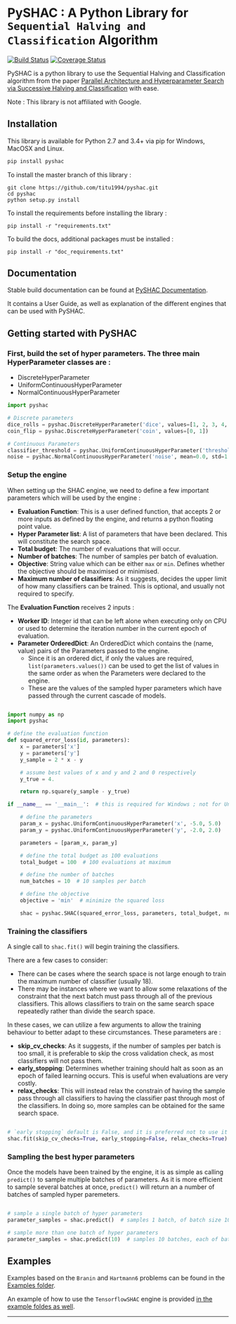 # PySHAC : A Python Library for `Sequential Halving and Classification` Algorithm

[![Build Status](https://travis-ci.com/titu1994/pyshac.svg?token=Kpa1jkwxwsMcnGRBC8S2&branch=master)](https://travis-ci.com/titu1994/pyshac)
[![Coverage Status](https://coveralls.io/repos/github/titu1994/pyshac/badge.svg?branch=master)](https://coveralls.io/github/titu1994/pyshac?branch=master)

PySHAC is a python library to use the Sequential Halving and Classification algorithm from the paper
[Parallel Architecture and Hyperparameter Search via Successive Halving and Classification](https://arxiv.org/abs/1805.10255) with ease.

Note : This library is not affiliated with Google.

## Installation

This library is available for Python 2.7 and 3.4+ via pip for Windows, MacOSX and Linux.

```python
pip install pyshac
```

To install the master branch of this library :

```
git clone https://github.com/titu1994/pyshac.git
cd pyshac
python setup.py install
```

To install the requirements before installing the library :

```
pip install -r "requirements.txt"
```

To build the docs, additional packages must be installed :
```
pip install -r "doc_requirements.txt"
```

## Documentation

Stable build documentation can be found at [PySHAC Documentation](http://titu1994.github.io/pyshac/).

It contains a User Guide, as well as explanation of the different engines that can be used with PySHAC.

## Getting started with PySHAC

### First, build the set of hyper parameters. The three main HyperParameter classes are :

- DiscreteHyperParameter
- UniformContinuousHyperParameter
- NormalContinuousHyperParameter

```python
import pyshac

# Discrete parameters
dice_rolls = pyshac.DiscreteHyperParameter('dice', values=[1, 2, 3, 4, 5, 6])
coin_flip = pyshac.DiscreteHyperParameter('coin', values=[0, 1])

# Continuous Parameters
classifier_threshold = pyshac.UniformContinuousHyperParameter('threshold', min_value=0.0, max_value=1.0)
noise = pyshac.NormalContinuousHyperParameter('noise', mean=0.0, std=1.0)

```

### Setup the engine

When setting up the SHAC engine, we need to define a few important parameters which will be used by the engine :

- **Evaluation Function**: This is a user defined function, that accepts 2 or more inputs as defined by the engine, and returns a python floating point value.
- **Hyper Parameter list**: A list of parameters that have been declared. This will constitute the search space.
- **Total budget**: The number of evaluations that will occur.
- **Number of batches**: The number of samples per batch of evaluation.
- **Objective**: String value which can be either `max` or `min`. Defines whether the objective should be maximised or minimised.
- **Maximum number of classifiers**: As it suggests, decides the upper limit of how many classifiers can be trained. This is optional, and usually not required to specify.

The **Evaluation Function** receives 2 inputs :

- **Worker ID**: Integer id that can be left alone when executing only on CPU or used to determine the iteration number in the current epoch of evaluation.
- **Parameter OrderedDict**: An OrderedDict which contains the (name, value) pairs of the Parameters passed to the engine.
    -   Since it is an ordered dict, if only the values are required, `list(parameters.values())` can be used to get the list of values in the same order as when the Parameters were declared to the engine.
    -   These are the values of the sampled hyper parameters which have passed through the current cascade of models.

```python

import numpy as np
import pyshac

# define the evaluation function
def squared_error_loss(id, parameters):
    x = parameters['x']
    y = parameters['y']
    y_sample = 2 * x - y

    # assume best values of x and y and 2 and 0 respectively
    y_true = 4.

    return np.square(y_sample - y_true)

if __name__ == '__main__':  # this is required for Windows ; not for Unix or Linux

    # define the parameters
    param_x = pyshac.UniformContinuousHyperParameter('x', -5.0, 5.0)
    param_y = pyshac.UniformContinuousHyperParameter('y', -2.0, 2.0)

    parameters = [param_x, param_y]

    # define the total budget as 100 evaluations
    total_budget = 100  # 100 evaluations at maximum

    # define the number of batches
    num_batches = 10  # 10 samples per batch

    # define the objective
    objective = 'min'  # minimize the squared loss

    shac = pyshac.SHAC(squared_error_loss, parameters, total_budget, num_batches, objective)
```


### Training the classifiers

A single call to `shac.fit()` will begin training the classifiers.

There are a few cases to consider:

- There can be cases where the search space is not large enough to train the maximum number of classifier (usually 18).
- There may be instances where we want to allow some relaxations of the constraint that the next batch must pass through all
of the previous classifiers. This allows classifiers to train on the same search space repeatedly rather than divide the search space.

In these cases, we can utilize a few arguments to allow the training behaviour to better adapt to these circumstances.
These parameters are :

- **skip_cv_checks**: As it suggests, if the number of samples per batch is too small, it is preferable to skip the cross validation check, as most classifiers will not pass them.
- **early_stopping**: Determines whether training should halt as soon as an epoch of failed learning occurs. This is useful when evaluations are very costly.
- **relax_checks**: This will instead relax the constrain of having the sample pass through all classifiers to having the classifier past through most of the classifiers. In doing so, more samples can be obtained for the same search space.

```python

# `early stopping` default is False, and it is preferred not to use it when using `relax checks`
shac.fit(skip_cv_checks=True, early_stopping=False, relax_checks=True)
```

### Sampling the best hyper parameters

Once the models have been trained by the engine, it is as simple as calling `predict()` to sample multiple batches of parameters.
As it is more efficient to sample several batches at once, `predict()` will return an a number of batches of sampled hyper paremeters.

```python

# sample a single batch of hyper parameters
parameter_samples = shac.predict()  # samples 1 batch, of batch size 10 (10 samples in total)

# sample more than one batch of hyper parameters
parameter_samples = shac.predict(10)  # samples 10 batches, each of batch size 10 (100 samples in total)
```

## Examples

Examples based on the `Branin` and `Hartmann6` problems can be found in the [Examples folder](https://github.com/titu1994/pyshac/tree/master/examples).

An example of how to use the `TensorflowSHAC` engine is provided [in the example foldes as well](https://github.com/titu1994/pyshac/tree/master/examples/tensorflow).

----

